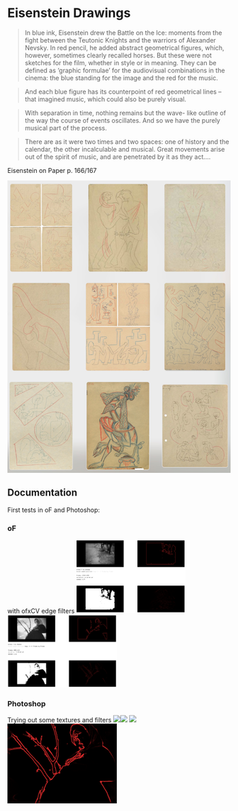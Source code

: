 # Eisenstein Drawings

> In blue ink, Eisenstein drew the Battle on the Ice: moments from the fight between the Teutonic Knights and the warriors of Alexander Nevsky. In red pencil, he added abstract geometrical figures, which, however, sometimes clearly recalled horses. But these were not sketches for the film, whether in style or in meaning. They can be defined as ‘graphic formulae’ for the audiovisual combinations in the cinema: the blue standing for the image and the red for the music.

> And each blue figure has its counterpoint of red geometrical lines – that imagined music, which could also be purely visual.

> With separation in time, nothing remains but the wave- like outline of the way the course of events oscillates. And so we have the purely musical part of the process.

> There are as it were two times and two spaces: one of history and the calendar, the other incalculable and musical. Great movements arise out of the spirit of music, and are penetrated by it as they act....

Eisenstein on Paper p. 166/167

<img src="./summary.jpg">

## Documentation

First tests in oF and Photoshop:
### oF
with ofxCV edge filters
<img src="./tests/oF/ofxCV_of_edge_1.png" width="49%"><img src="./tests/oF/ofxCV_of_edge_2.png" width="49%">

### Photoshop
Trying out some textures and filters
<img src="./tests/psd/cow_on_paper.png" width="49%"><img src="./tests/psd/sky_on_paper.png" width="49%">
<img src="./tests/psd/women_on_paper.png" width="49%"><img src="./tests/psd/women.png" width="49%">
